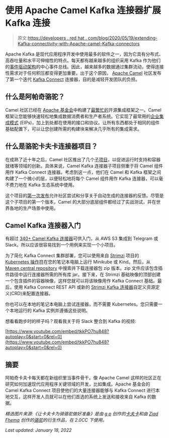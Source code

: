# 使用 Apache Camel Kafka 连接器扩展 Kafka 连接

> 原文:[https://developers . red hat . com/blog/2020/05/19/extending-Kafka-connectivity-with-Apache-camel-Kafka-connectors](https://developers.redhat.com/blog/2020/05/19/extending-kafka-connectivity-with-apache-camel-kafka-connectors)

Apache Kafka 是现代应用程序开发中使用最多的软件之一，因为它具有分布式、高吞吐量和水平可伸缩性的特点。每天都有越来越多的组织采用 Kafka 作为他们的[事件驱动架构](https://developers.redhat.com/topics/event-driven/)的中心事件总线。因此，越来越多的数据通过集群流动，使得连接性需求对于任何积压都变得更加重要。出于这个原因， [Apache Camel](https://camel.apache.org/) 社区发布了第一个迭代 [Kafka Connect](https://kafka.apache.org/documentation.html#connect) 连接器，目的是减轻开发团队的负担。

## 什么是阿帕奇骆驼？

Camel 社区已经在 [Apache 基金会](https://www.apache.org/)中构建了[最繁忙的](https://camel.apache.org/blog/ASF-Report-2019/)开源集成框架之一。Camel 框架让您能够快速轻松地集成数据消费者和生产者系统。它实现了最常用的[企业集成模式](https://www.enterpriseintegrationpatterns.com/) (EIPs)，加上到处都在使用的接口和协议。让所有东西都处于相同的组件基础配置下，可以让您创建所需的构建块来解决几乎所有的集成需求。

## 什么是骆驼卡夫卡连接器项目？

在成熟了近十年之后，Camel 社区推出了几个[子项目](https://camel.apache.org/projects/)，以促进运行时支持和容器就绪等领域的创新。具体来说，Camel Kafka 连接器子项目侧重于将 Camel 组件用作 Kafka Connect 连接器。考虑到这一点，他们在 Camel 和 Kafka 框架之间构建了一个微小的层，以便轻松地将每个 Camel 组件用作 Kafka 连接器，可以毫不费力地在 Kafka 生态系统中使用。

这个项目的[第一次发布](https://camel.apache.org/blog/Camel-Kafka-connector-release-0.1.0/)允许社区尝试和分享关于自动生成的连接器的反馈。尽管是这个子项目的第一个版本，Camel 的大部分底层组件都经过了实战测试，并在世界各地的生产场景中使用。

## Camel Kafka 连接器入门

有超过 [340+ Camel Kafka 连接器](https://camel.apache.org/camel-kafka-connector/latest/connectors.html)可供入门，从 AWS S3 集成到 Telegram 或 Slack。所以应该很容易找到一个用例来实现一个小项目。

为了简化 Kafka Connect 集群部署，您可以使用来自 [Strimzi](https://landscape.cncf.io/selected=strimzi) 项目的 [Kubernetes 操作符](https://kubernetes.io/docs/concepts/extend-kubernetes/operator/)在您的笔记本电脑上运行 Minikube 或 Kind。然后，从 [Maven central repository](https://repo1.maven.org/maven2/org/apache/camel/kafkaconnector/) 中搜索并下载连接器包 zip 版本。zip 文件应该包含插件路径中运行连接器所需的所有库 jar。接下来，在 Strimzi 基础映像的顶部创建一个包含插件的容器映像，这样您就可以将该映像用作 Kafka Connect 基础。最后，使用 Kafka Connect REST API 或新的 [Strimzi Kafka 连接器](https://strimzi.io/docs/latest/#proc-deploying-kafkaconnector-str)自定义资源定义(CRD)来配置连接器。

你也可以在本地的笔记本电脑上尝试连接器，而不需要 Kubernetes。您只需要一个本地运行的 Kafka 实例并遵循这些说明。

想看看跑步时的样子吗？观看我关于将 Slack 整合到 Kafka 的视频:

[https://www.youtube.com/embed/tkkPO7hu848?autoplay=0&start=0&rel=0](https://www.youtube.com/embed/tkkPO7hu848?autoplay=0&start=0&rel=0)

## 摘要

阿帕奇卡夫卡每天都在新组织里当事件骨干。像 Apache Camel 这样的社区正在研究如何加速现代应用程序关键领域的开发，比如集成。Apache 基金会的 Camel Kafka Connect 项目使他们的大量连接器能够与 Kafka Connect 进行本地交互，这样开发人员就可以在他们首选的系统上发送和接收来自 Kafka 的数据。

*精选图片来源:《让卡夫卡为骑骆驼做好准备》是由 [g p](https://www.flickr.com/photos/malaqa/) 创作的[卡夫卡](https://flic.kr/p/5Hntiw)和由 [Ziad Fhema](https://www.flickr.com/photos/162485676@N06/) 创作的[骆驼](https://flic.kr/p/2hNq3ba)的衍生作品，在 2.0CC 下使用。*

*Last updated: January 18, 2022*